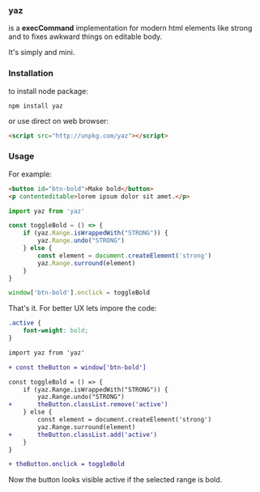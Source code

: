 ### yaz

is a **execCommand** implementation for modern html elements like strong and to fixes awkward things on editable body.

It's simply and mini.

### Installation

to install node package:

```
npm install yaz
```

or use direct on web browser:
```html
<script src="http://unpkg.com/yaz"></script>
```

### Usage
For example:
```html
<button id="btn-bold">Make bold</button>
<p contenteditable>lorem ipsum dolor sit amet.</p>
```

```js
import yaz from 'yaz'

const toggleBold = () => {
	if (yaz.Range.isWrappedWith("STRONG")) {
		yaz.Range.undo("STRONG")
	} else {
		const element = document.createElement('strong')
		yaz.Range.surround(element)
	}
}

window['btn-bold'].onclick = toggleBold
```

That's it. For better UX lets impore the code:

```css
.active {
	font-weight: bold;
}
```

```diff
import yaz from 'yaz'

+ const theButton = window['btn-bold']

const toggleBold = () => {
	if (yaz.Range.isWrappedWith("STRONG")) {
		yaz.Range.undo("STRONG")
+		theButton.classList.remove('active')
	} else {
		const element = document.createElement('strong')
		yaz.Range.surround(element)
+		theButton.classList.add('active')
	}
}

+ theButton.onclick = toggleBold
```

Now the button looks visible active if the selected range is bold.